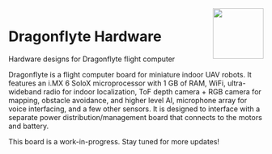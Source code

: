 <img align="right" height="100" src="https://raphaelchang.com/wp-content/uploads/Dragonflyte.png">

# Dragonflyte Hardware

Hardware designs for Dragonflyte flight computer

Dragonflyte is a flight computer board for miniature indoor UAV robots. It features an i.MX 6 SoloX microprocessor with 1 GB of RAM, WiFi, ultra-wideband radio for indoor localization, ToF depth camera + RGB camera for mapping, obstacle avoidance, and higher level AI, microphone array for voice interfacing, and a few other sensors. It is designed to interface with a separate power distribution/management board that connects to the motors and battery.

This board is a work-in-progress. Stay tuned for more updates!
